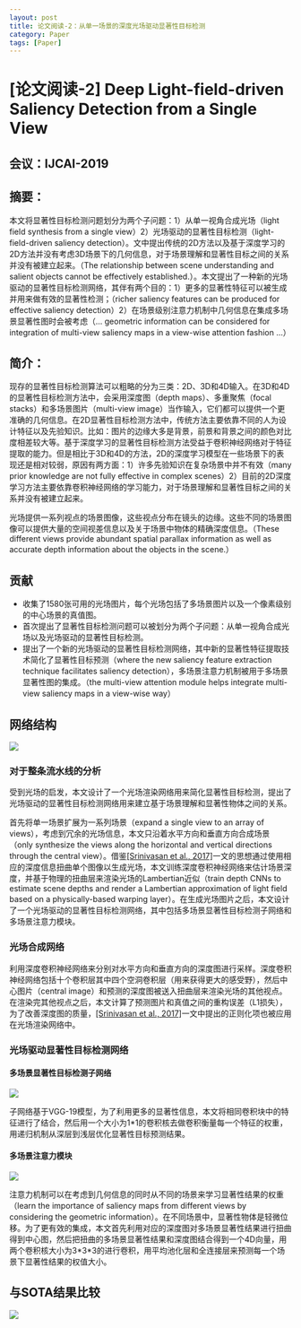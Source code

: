 ```yaml
---
layout: post
title: 论文阅读-2：从单一场景的深度光场驱动显著性目标检测
category: Paper
tags: [Paper]
---
```


# [论文阅读-2] Deep Light-field-driven Saliency Detection from a Single View

## 会议：IJCAI-2019

## 摘要：

本文将显著性目标检测问题划分为两个子问题：1）从单一视角合成光场（light field synthesis from a single view）2）光场驱动的显著性目标检测（light-field-driven saliency detection）。文中提出传统的2D方法以及基于深度学习的2D方法并没有考虑3D场景下的几何信息，对于场景理解和显著性目标之间的关系并没有被建立起来。（The relationship between scene understanding and salient objects cannot be effectively established.）。本文提出了一种新的光场驱动的显著性目标检测网络，其伴有两个目的：1）更多的显著性特征可以被生成并用来做有效的显著性检测；（richer saliency features can be produced for effective saliency detection）2）在场景级别注意力机制中几何信息在集成多场景显著性图时会被考虑（... geometric information can be considered for integration of multi-view saliency maps in a view-wise attention fashion ...）

## 简介：

现存的显著性目标检测算法可以粗略的分为三类：2D、3D和4D输入。在3D和4D的显著性目标检测方法中，会采用深度图（depth maps）、多重聚焦（focal stacks）和多场景图片（multi-view image）当作输入，它们都可以提供一个更准确的几何信息。在2D显著性目标检测方法中，传统方法主要依靠不同的人为设计特征以及先验知识。比如：图片的边缘大多是背景，前景和背景之间的颜色对比度相差较大等。基于深度学习的显著性目标检测方法受益于卷积神经网络对于特征提取的能力。但是相比于3D和4D的方法，2D的深度学习模型在一些场景下的表现还是相对较弱，原因有两方面：1）许多先验知识在复杂场景中并不有效（many prior knowledge are not fully effective in complex scenes）2）目前的2D深度学习方法主要依靠卷积神经网络的学习能力，对于场景理解和显著性目标之间的关系并没有被建立起来。

光场提供一系列视点的场景图像，这些视点分布在镜头的边缘。这些不同的场景图像可以提供大量的空间视差信息以及关于场景中物体的精确深度信息。（These different views provide abundant spatial parallax information as well as  accurate depth information about the objects in the scene.）

## 贡献

- 收集了1580张可用的光场图片，每个光场包括了多场景图片以及一个像素级别的中心场景的真值图。
- 首次提出了显著性目标检测问题可以被划分为两个子问题：从单一视角合成光场以及光场驱动的显著性目标检测。
- 提出了一个新的光场驱动的显著性目标检测网络，其中新的显著性特征提取技术简化了显著性目标预测（where the new saliency feature extraction technique facilitates saliency detection），多场景注意力机制被用于多场景显著性图的集成。（the multi-view attention module helps integrate multi-view saliency maps in a view-wise way）

## 网络结构

![](http://thorraysjtu.github.io/img/20200130/Pipeline.png)

### 对于整条流水线的分析

受到光场的启发，本文设计了一个光场渲染网络用来简化显著性目标检测，提出了光场驱动的显著性目标检测网络用来建立基于场景理解和显著性物体之间的关系。

首先将单一场景扩展为一系列场景（expand a single view to an array of views），考虑到冗余的光场信息，本文只沿着水平方向和垂直方向合成场景（only synthesize the views along the horizontal and vertical directions through the central view）。借鉴[[Srinivasan et al., 2017]](https://arxiv.org/pdf/1708.03292.pdf)一文的思想通过使用相应的深度信息扭曲单个图像以生成光场，本文训练深度卷积神经网络来估计场景深度，并基于物理的扭曲层来渲染光场的Lambertian近似（train depth CNNs to estimate scene depths and render a Lambertian approximation of light field based on a physically-based warping layer）。在生成光场图片之后，本文设计了一个光场驱动的显著性目标检测网络，其中包括多场景显著性目标检测子网络和多场景注意力模块。

### 光场合成网络

利用深度卷积神经网络来分别对水平方向和垂直方向的深度图进行采样。深度卷积神经网络包括十个卷积层其中四个空洞卷积层（用来获得更大的感受野），然后中心图片（central image）和预测的深度图被送入扭曲层来渲染光场的其他视点。在渲染完其他视点之后，本文计算了预测图片和真值之间的重构误差（L1损失），为了改善深度图的质量，[[Srinivasan et al., 2017]](https://arxiv.org/pdf/1708.03292.pdf)一文中提出的正则化项也被应用在光场渲染网络中。

### 光场驱动显著性目标检测网络

#### 多场景显著性目标检测子网络

![](http://thorraysjtu.github.io/img/20200130/Synthesize.png)

子网络基于VGG-19模型，为了利用更多的显著性信息，本文将相同卷积块中的特征进行了结合，然后用一个大小为1*1的卷积核去做卷积衡量每一个特征的权重，用递归机制从深层到浅层优化显著性目标预测结果。

#### 多场景注意力模块

![](http://thorraysjtu.github.io/img/20200130/attention.png)

注意力机制可以在考虑到几何信息的同时从不同的场景来学习显著性结果的权重（learn the importance of saliency maps from different views by considering the geometric information）。在不同场景中，显著性物体是轻微位移。为了更有效的集成，本文首先利用对应的深度图对多场景显著性结果进行扭曲得到中心图，然后把扭曲的多场景显著性结果和深度图结合得到一个4D向量，用两个卷积核大小为3\*3\*3的进行卷积，用平均池化层和全连接层来预测每一个场景下显著性结果的权值大小。

## 与SOTA结果比较

![](http://thorraysjtu.github.io/img/20200130/SOTA.png)
